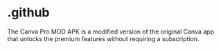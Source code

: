 # .github
The Canva Pro MOD APK is a modified version of the original Canva app that unlocks the premium features without requiring a subscription. 
